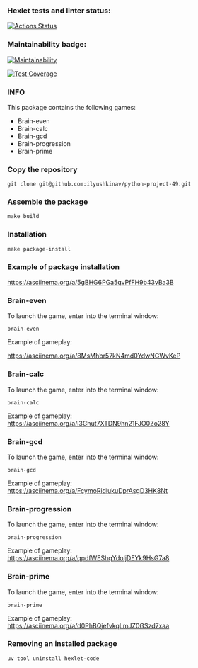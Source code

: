 ### Hexlet tests and linter status:
[![Actions Status](https://github.com/ilyushkinav/python-project-49/actions/workflows/hexlet-check.yml/badge.svg)](https://github.com/ilyushkinav/python-project-49/actions)

### Maintainability badge:
[![Maintainability](https://api.codeclimate.com/v1/badges/5b5d55f3182f72101dd4/maintainability)](https://codeclimate.com/github/ilyushkinav/python-project-49/maintainability)

[![Test Coverage](https://api.codeclimate.com/v1/badges/5b5d55f3182f72101dd4/test_coverage)](https://codeclimate.com/github/ilyushkinav/python-project-49/test_coverage)

### INFO
This package contains the following games:
* Brain-even
* Brain-calc
* Brain-gcd
* Brain-progression
* Brain-prime

### Copy the repository
```
git clone git@github.com:ilyushkinav/python-project-49.git
```

### Assemble the package
```
make build
```

### Installation
```
make package-install
```

### Example of package installation
   https://asciinema.org/a/5gBHG6PGa5qvPfFH9b43vBa3B

### Brain-even
To launch the game, enter into the terminal window:

    brain-even
Example of gameplay:

   https://asciinema.org/a/8MsMhbr57kN4md0YdwNGWvKeP

### Brain-calc
To launch the game, enter into the terminal window:

    brain-calc
Example of gameplay:
   https://asciinema.org/a/i3Ghut7XTDN9hn21FJO0Zo28Y

### Brain-gcd
To launch the game, enter into the terminal window:

    brain-gcd
Example of gameplay:
   https://asciinema.org/a/FcymoRidlukuDprAsgD3HK8Nt

### Brain-progression
To launch the game, enter into the terminal window:

    brain-progression
Example of gameplay:
   https://asciinema.org/a/qpdfWEShqYdoIjDEYk9HsG7a8

### Brain-prime
To launch the game, enter into the terminal window:

    brain-prime
Example of gameplay:
   https://asciinema.org/a/d0PhBQjefvkqLmJZ0GSzd7xaa

### Removing an installed package
    uv tool uninstall hexlet-code